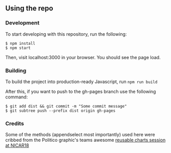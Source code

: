 ## Using the repo

### Development

To start developing with this repository, run the following:

```
$ npm install
$ npm start
```

Then, visit localhost:3000 in your browser. You should see the page load.

### Building

To build the project into production-ready Javascript, run `npm run build`

After this, if you want to push to the gh-pages branch use the following command:

```
$ git add dist && git commit -m "Some commit message"
$ git subtree push --prefix dist origin gh-pages
```

### Credits

Some of the methods (appendselect most importantly) used here were cribbed from the Politico graphic's teams awesome [reusable charts session at NICAR18](https://github.com/The-Politico/nicar18-reusable-charts)